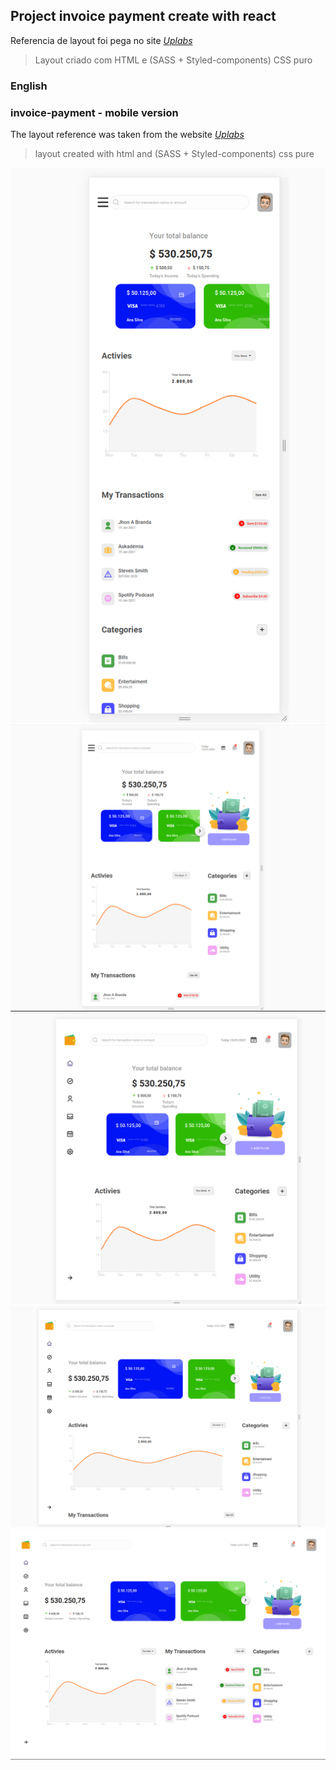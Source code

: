 ## Project invoice payment create with react

Referencia de layout foi pega no site *[Uplabs](https://www.uplabs.com/)*

> Layout criado com HTML e (SASS + Styled-components) CSS puro

### English
### invoice-payment - mobile version

The layout reference was taken from the website *[Uplabs](https://www.uplabs.com/)*

> layout created with html and (SASS + Styled-components) css pure

![Imagem do layout](/invoice-pay-1-mobile.png "invoice pay")
![Imagem do layout](/invoice-pay-2-tablet.png "invoice pay")
![Imagem do layout](/invoice-pay-3-tablet-large.png "invoice pay")
![Imagem do layout](/invoice-pay-4-lapop.png "invoice pay")
![Imagem do layout](/invoice-pay-5-desktop.png "invoice pay")

